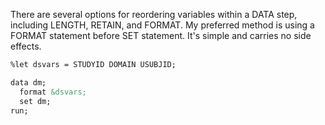 There are several options for reordering variables within a DATA step, including LENGTH, RETAIN, and FORMAT. My preferred method is using a FORMAT statement before SET statement. It's simple and carries no side effects.

```markdown
%let dsvars = STUDYID DOMAIN USUBJID;

data dm;
  format &dsvars;
  set dm;
run;
```
